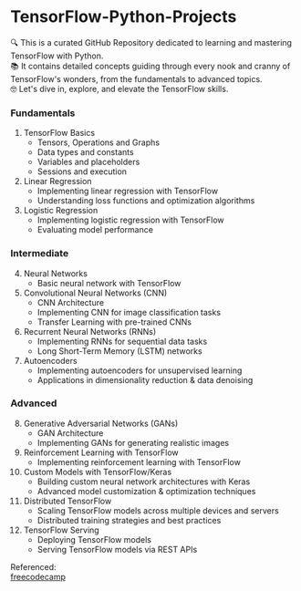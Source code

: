 # TensorFlow-Python-Projects

🔍 This is a curated GitHub Repository dedicated to learning and mastering TensorFlow with Python. <br> 📚 It contains detailed concepts guiding through every nook and cranny of TensorFlow's wonders, from the fundamentals to advanced topics.<br> 🤓 Let's dive in, explore, and elevate the TensorFlow skills.<br>

### Fundamentals
1. TensorFlow Basics
    - Tensors, Operations and Graphs
    - Data types and constants
    - Variables and placeholders
    - Sessions and execution
2. Linear Regression
   - Implementing linear regression with TensorFlow
   - Understanding loss functions and optimization algorithms
3. Logistic Regression
   - Implementing logistic regression with TensorFlow
   - Evaluating model performance 
### Intermediate
4. Neural Networks
   - Basic neural network with TensorFlow
5. Convolutional Neural Networks (CNN)
   - CNN Architecture
   - Implementing CNN for image classification tasks
   - Transfer Learning with pre-trained CNNs
6. Recurrent Neural Networks (RNNs)
   - Implementing RNNs for sequential data tasks
   - Long Short-Term Memory (LSTM) networks
7. Autoencoders
   - Implementing autoencoders for unsupervised learning
   - Applications in dimensionality reduction & data denoising
### Advanced
8. Generative Adversarial Networks (GANs)
   - GAN Architecture
   - Implementing GANs for generating realistic images
9. Reinforcement Learning with TensorFlow
   - Implementing reinforcement learning with TensorFlow   
10. Custom Models with TensorFlow/Keras
    - Building custom neural network architectures with Keras
    - Advanced model customization & optimization techniques 
11. Distributed TensorFlow
    - Scaling TensorFlow models across multiple devices and servers
    - Distributed training strategies and best practices 
12. TensorFlow Serving
    - Deploying TensorFlow models
    - Serving TensorFlow models via REST APIs


Referenced: <br>
[freecodecamp](https://www.freecodecamp.org/learn/machine-learning-with-python/)